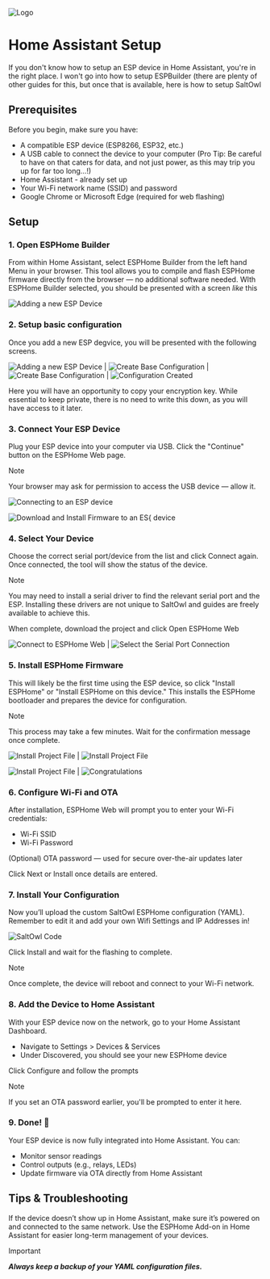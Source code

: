 ![Logo](Images/F498E0E6-CF5C-4971-8338-FA385F59BA8C.png "Logo")

# Home Assistant Setup

If you don't know how to setup an ESP device in Home Assistant, you're in the right place.   I won't go into how to setup ESPBuilder (there are plenty of other guides for this, but once that is available, here is how to setup SaltOwl



## Prerequisites

Before you begin, make sure you have:

* A compatible ESP device (ESP8266, ESP32, etc.)
* A USB cable to connect the device to your computer (Pro Tip: Be careful to have on that caters for data, and not just power, as this may trip you up for far too long...!)
* Home Assistant - already set up
* Your Wi-Fi network name (SSID) and password
* Google Chrome or Microsoft Edge (required for web flashing)



## Setup

### 1. Open ESPHome Builder
   From within Home Assistant, select ESPHome Builder from the left hand Menu in your browser.
   This tool allows you to compile and flash ESPHome firmware directly from the browser — no additional software needed.
   WIth ESPHome Builder selected, you should be presented with a screen _like_ this

![Adding a new ESP Device](Images/ESP-Home-1.png "Adding a new ESP Device")




### 2. Setup basic configuration
Once you add a new ESP degvice, you will be presented with the following screens.  

![Adding a new ESP Device](Images/ESP-Home-2.png "Adding a new ESP Device") | 
![Create Base Configuration](Images/ESP-Home-3a.png "Create Base Configuration") |
![Create Base Configuration](Images/ESP-Home-4.png "Create Base Configuration") |
![Configuration Created](Images/ESP-Home-5.png "Configuration Created")

Here you will have an opportunity to copy your encryption key.   While essential to keep private, there is no need to write this down, as you will have access to it later.

   
### 3. Connect Your ESP Device
   Plug your ESP device into your computer via USB.
   Click the "Continue" button on the ESPHome Web page.

> [!Note]
Your browser may ask for permission to access the USB device — allow it.

![Connecting to an ESP device](Images/ESP-Home-6.png "Connecting to an ESP Device")

![Download and Install Firmware to an ES{ device](Images/ESP-Home-7.png "Download and Install Firmware to an ES{ device")


### 4. Select Your Device
   Choose the correct serial port/device from the list and click Connect again.
   Once connected, the tool will show the status of the device.


> [!Note]
You may need to install a serial driver to find the relevant serial port and the ESP.  Installing these drivers are not unique to SaltOwl and guides are freely available to achieve this.

When complete, download the project and click Open ESPHome Web

![Connect to ESPHome Web](Images/ESP-Home-8.png "Connect to ESPHOme Web") |
![Select the Serial Port Connection](Images/ESP-Home-9.png "Select the Serial Port Connection")


### 5. Install ESPHome Firmware
   This will likely be the first time using the ESP device, so click "Install ESPHome" or "Install ESPHome on this device."
   This installs the ESPHome bootloader and prepares the device for configuration.


> [!Note]
This process may take a few minutes. Wait for the confirmation message once complete.

![Install Project File](Images/ESP-Home-10.png "Install Project File") |
![Install Project File](Images/ESP-Home-11a.png "Install Project File")

![Install Project File](Images/ESP-Home-13.png "Install Project File") |
![Congratulations](Images/ESP-Home-14.png "Congratulations")



### 6. Configure Wi-Fi and OTA
   After installation, ESPHome Web will prompt you to enter your Wi-Fi credentials:

* Wi-Fi SSID
* Wi-Fi Password

(Optional) OTA password — used for secure over-the-air updates later

Click Next or Install once details are entered.


### 7. Install Your Configuration
   Now you’ll upload the custom SaltOwl ESPHome configuration (YAML).
   Remember to edit it and add your own Wifi Settings and IP Addresses in!
   
![SaltOwl Code ](Images/ESP-Home-15.png "SaltOwl Code")


Click Install and wait for the flashing to complete.

> [!Note]
Once complete, the device will reboot and connect to your Wi-Fi network.


### 8. Add the Device to Home Assistant
   With your ESP device now on the network, go to your Home Assistant Dashboard.

* Navigate to Settings > Devices \& Services
* Under Discovered, you should see your new ESPHome device

Click Configure and follow the prompts


> [!Note]
If you set an OTA password earlier, you'll be prompted to enter it here.


### 9. Done! 🎉
   Your ESP device is now fully integrated into Home Assistant. You can:

* Monitor sensor readings
* Control outputs (e.g., relays, LEDs)
* Update firmware via OTA directly from Home Assistant


## Tips \& Troubleshooting
If the device doesn’t show up in Home Assistant, make sure it’s powered on and connected to the same network.
Use the ESPHome Add-on in Home Assistant for easier long-term management of your devices.


> [!Important]
***Always keep a backup of your YAML configuration files.***



